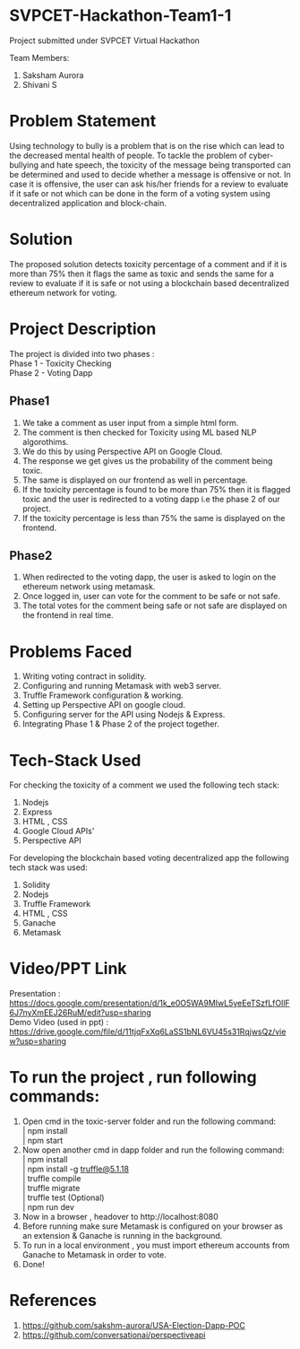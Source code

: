 # SVPCET-Hackathon-Team1-1
Project submitted under SVPCET Virtual Hackathon

Team Members:
1. Saksham Aurora
2. Shivani S

# Problem Statement
Using technology to bully is a problem that is on the rise which can lead 
to the decreased mental health of people. To tackle the problem of 
cyber-bullying and hate speech, the toxicity of the message being 
transported can be determined and used to decide whether a message is 
offensive or not. In case it is offensive, the user can ask his/her friends 
for a review to evaluate if it safe or not which can be done in the form 
of a voting system using decentralized application and block-chain.

# Solution
The proposed solution detects toxicity percentage of a comment and 
if it is more than 75% then it flags the same as toxic and sends the same
for a review to evaluate if it is safe or not using a blockchain based decentralized 
ethereum network for voting.

# Project Description
The project is divided into two phases :<br>
Phase 1 - Toxicity Checking<br>
Phase 2 - Voting Dapp

## Phase1
1. We take a comment as user input from a simple html form.
2. The comment is then checked for Toxicity using ML based NLP algorothims.
3. We do this by using Perspective API on Google Cloud.
4. The response we get gives us the probability of the comment being toxic.
5. The same is displayed on our frontend as well in percentage.
6. If the toxicity percentage is found to be more than 75% then it is flagged toxic and 
    the user is redirected to a voting dapp i.e the phase 2 of our project.
7. If the toxicity percentage is less than 75% the same is displayed on the frontend.

## Phase2
1. When redirected to the voting dapp, the user is asked to login on the
    ethereum network using metamask.
2. Once logged in, user can vote for the comment to be safe or not safe.
3. The total votes for the comment being safe or not safe are displayed on the frontend in real time.

# Problems Faced
1. Writing voting contract in solidity.
2. Configuring and running Metamask with web3 server.
3. Truffle Framework configuration & working.
4. Setting up Perspective API on google cloud.
5. Configuring server for the API using Nodejs & Express.
6. Integrating Phase 1 & Phase 2 of the project together.

# Tech-Stack Used
For checking the toxicity of a comment we used the following tech stack:
1. Nodejs
2. Express
3. HTML , CSS
4. Google Cloud APIs'
5. Perspective API

For developing the blockchain based voting decentralized app the following tech stack was used:
1. Solidity 
2. Nodejs
3. Truffle Framework
4. HTML , CSS
5. Ganache
6. Metamask

# Video/PPT Link
 Presentation : https://docs.google.com/presentation/d/1k_e0O5WA9MIwL5yeEeTSzfLfOllF6J7nyXmEEJ26RuM/edit?usp=sharing  <br>
 Demo Video (used in ppt) : https://drive.google.com/file/d/11tjqFxXq6LaSS1bNL6VU45s31RqjwsQz/view?usp=sharing

# To run the project , run following commands:
1. Open cmd in the toxic-server folder and run the following command: <br>
        | npm install<br>
        | npm start<br>
2. Now open another cmd in dapp folder and run the following command:<br>
        | npm install<br>
        | npm install -g truffle@5.1.18<br>
        | truffle compile<br>
        | truffle migrate<br>
        | truffle test (Optional)<br>
        | npm run dev<br>
 3. Now in a browser , headover to http://localhost:8080
 4. Before running make sure Metamask is configured on your browser as an extension
    & Ganache is running in the background.
 5. To run in a local environment , you must import ethereum accounts from Ganache to Metamask 
    in order to vote.
 6. Done!

# References
1. https://github.com/sakshm-aurora/USA-Election-Dapp-POC
2. https://github.com/conversationai/perspectiveapi
